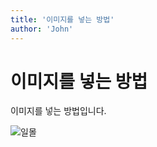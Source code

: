 ```yaml
---
title: '이미지를 넣는 방법'
author: 'John'
---
```


# 이미지를 넣는 방법

이미지를 넣는 방법입니다.

![일몰](/images/posts/image-example/sunset.jpg)
